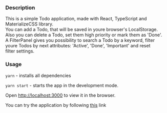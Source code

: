 ### Description    

This is a simple Todo application, made with React, TypeScript and MaterializeCSS library.    
You can add a Todo, that will be saved in youre browser's LocalStorage.   
Also you can delete a Todo, set them high priority or mark them as 'Done'.    
A FilterPanel gives you possibility to search a Todo by a keyword, filter     
youre Todos by next attributes: 'Active', 'Done', 'Important' and reset    
filter settings.    


### Usage

`yarn`  - installs all dependencies    

`yarn start`  - starts the app in the development mode.    

Open [http://localhost:3000](http://localhost:3000) to view it in the browser.

You can try the application by following [this](https://dnwd843.github.io/todo-react-ts/) link